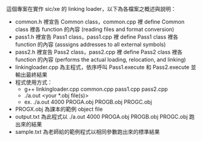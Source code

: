 這個專案在實作 sic/xe 的 linking loader，以下為各檔案之概述與說明：
- common.h 裡宣告 Common class，common.cpp 裡 define Common class 裡各 function 的內容 (reading files and format conversion)
- pass1.h 裡宣告 Pass1 class，pass1.cpp 裡 define Pass1 class 裡各 function 的內容 (asssigns addresses to all external symbols)
- pass2.h 裡宣告 Pass2 class，pass2.cpp 裡 define Pass2 class 裡各 function 的內容 (performs the actual loading, relocation, and linking)
- linkingloader.cpp 為主程式，依序呼叫 Pass1.execute 和 Pass2.execute 並輸出最終結果
- 程式使用方式：
    - g++ linkingloader.cpp common.cpp pass1.cpp pass2.cpp
    - ./a.out <program load address> <your *.obj file(s)>
    - ex. ./a.out 4000 PROGA.obj PROGB.obj PROGC.obj
- PROGX.obj 為課本的範例 object file
- output.txt 為此程式以 ./a.out 4000 PROGA.obj PROGB.obj PROGC.obj 跑出來的結果
- sample.txt 為老師給的範例程式以相同參數跑出來的標準結果
